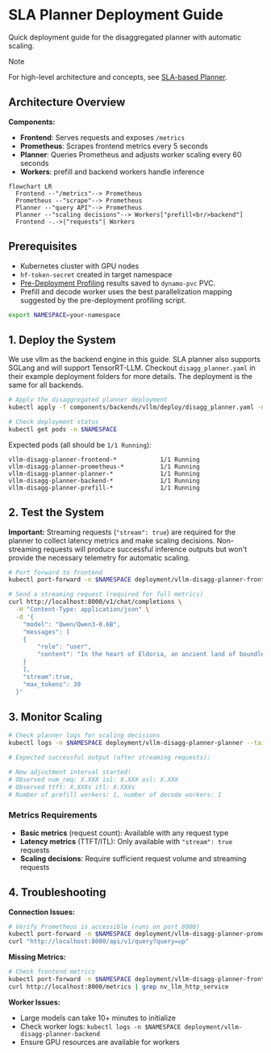 # SLA Planner Deployment Guide

Quick deployment guide for the disaggregated planner with automatic scaling.

> [!NOTE]
> For high-level architecture and concepts, see [SLA-based Planner](../../architecture/sla_planner.md).

## Architecture Overview

**Components:**
- **Frontend**: Serves requests and exposes `/metrics`
- **Prometheus**: Scrapes frontend metrics every 5 seconds
- **Planner**: Queries Prometheus and adjusts worker scaling every 60 seconds
- **Workers**: prefill and backend workers handle inference

```mermaid
flowchart LR
  Frontend --"/metrics"--> Prometheus
  Prometheus --"scrape"--> Prometheus
  Planner --"query API"--> Prometheus
  Planner --"scaling decisions"--> Workers["prefill<br/>backend"]
  Frontend -.->|"requests"| Workers
```

## Prerequisites
- Kubernetes cluster with GPU nodes
- `hf-token-secret` created in target namespace
- [Pre-Deployment Profiling](../../benchmarks/pre_deployment_profiling.md) results saved to `dynamo-pvc` PVC.
- Prefill and decode worker uses the best parallelization mapping suggested by the pre-deployment profiling script.

```bash
export NAMESPACE=your-namespace
```

## 1. Deploy the System

We use vllm as the backend engine in this guide. SLA planner also supports SGLang and will support TensorRT-LLM. Checkout `disagg_planner.yaml` in their example deployment folders for more details. The deployment is the same for all backends.

```bash
# Apply the disaggregated planner deployment
kubectl apply -f components/backends/vllm/deploy/disagg_planner.yaml -n $NAMESPACE # for vllm

# Check deployment status
kubectl get pods -n $NAMESPACE
```

Expected pods (all should be `1/1 Running`):
```
vllm-disagg-planner-frontend-*            1/1 Running
vllm-disagg-planner-prometheus-*          1/1 Running
vllm-disagg-planner-planner-*             1/1 Running
vllm-disagg-planner-backend-*             1/1 Running
vllm-disagg-planner-prefill-*             1/1 Running
```

## 2. Test the System

**Important:** Streaming requests (`"stream": true`) are required for the planner to collect latency metrics and make scaling decisions. Non-streaming requests will produce successful inference outputs but won't provide the necessary telemetry for automatic scaling.

```bash
# Port forward to frontend
kubectl port-forward -n $NAMESPACE deployment/vllm-disagg-planner-frontend 8000:8000

# Send a streaming request (required for full metrics)
curl http://localhost:8000/v1/chat/completions \
  -H "Content-Type: application/json" \
  -d '{
    "model": "Qwen/Qwen3-0.6B",
    "messages": [
    {
        "role": "user",
        "content": "In the heart of Eldoria, an ancient land of boundless magic and mysterious creatures, lies the long-forgotten city of Aeloria. Once a beacon of knowledge and power, Aeloria was buried beneath the shifting sands of time, lost to the world for centuries. You are an intrepid explorer, known for your unparalleled curiosity and courage, who has stumbled upon an ancient map hinting at ests that Aeloria holds a secret so profound that it has the potential to reshape the very fabric of reality. Your journey will take you through treacherous deserts, enchanted forests, and across perilous mountain ranges. Your Task: Character Background: Develop a detailed background for your character. Describe their motivations for seeking out Aeloria, their skills and weaknesses, and any personal connections to the ancient city or its legends. Are they driven by a quest for knowledge, a search for lost familt clue is hidden."
    }
    ],
    "stream":true,
    "max_tokens": 30
  }'
```

## 3. Monitor Scaling

```bash
# Check planner logs for scaling decisions
kubectl logs -n $NAMESPACE deployment/vllm-disagg-planner-planner --tail=10

# Expected successful output (after streaming requests):

# New adjustment interval started!
# Observed num_req: X.XXX isl: X.XXX osl: X.XXX
# Observed ttft: X.XXXs itl: X.XXXs
# Number of prefill workers: 1, number of decode workers: 1
```

### Metrics Requirements
- **Basic metrics** (request count): Available with any request type
- **Latency metrics** (TTFT/ITL): Only available with `"stream": true` requests
- **Scaling decisions**: Require sufficient request volume and streaming requests

## 4. Troubleshooting

**Connection Issues:**
```bash
# Verify Prometheus is accessible (runs on port 8000)
kubectl port-forward -n $NAMESPACE deployment/vllm-disagg-planner-prometheus 8000:8000
curl "http://localhost:8000/api/v1/query?query=up"
```

**Missing Metrics:**
```bash
# Check frontend metrics
kubectl port-forward -n $NAMESPACE deployment/vllm-disagg-planner-frontend 8000:8000
curl http://localhost:8000/metrics | grep nv_llm_http_service
```

**Worker Issues:**
- Large models can take 10+ minutes to initialize
- Check worker logs: `kubectl logs -n $NAMESPACE deployment/vllm-disagg-planner-backend`
- Ensure GPU resources are available for workers

